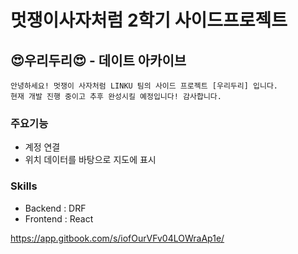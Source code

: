 # 멋쟁이사자처럼 2학기 사이드프로젝트
## 😍우리두리😍 - 데이트 아카이브

```
안녕하세요! 멋쟁이 사자처럼 LINKU 팀의 사이드 프로젝트 [우리두리] 입니다. 
현재 개발 진행 중이고 추후 완성시킬 예정입니다! 감사합니다.
```

### 주요기능
+ 계정 연결
+ 위치 데이터를 바탕으로 지도에 표시

### Skills
+ Backend : DRF
+ Frontend : React




https://app.gitbook.com/s/iofOurVFv04LOWraAp1e/
